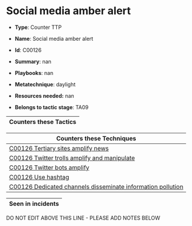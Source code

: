 # Social media amber alert

* **Type**: Counter TTP

* **Name**: Social media amber alert

* **Id**: C00126

* **Summary**: nan

* **Playbooks**: nan

* **Metatechnique**: daylight

* **Resources needed:** nan

* **Belongs to tactic stage**: TA09


| Counters these Tactics |
| ---------------------- |



| Counters these Techniques |
| ------------------------- |
| [C00126 Tertiary sites amplify news](../techniques/C00126.md) |
| [C00126 Twitter trolls amplify and manipulate](../techniques/C00126.md) |
| [C00126 Twitter bots amplify](../techniques/C00126.md) |
| [C00126 Use hashtag](../techniques/C00126.md) |
| [C00126 Dedicated channels disseminate information pollution](../techniques/C00126.md) |



| Seen in incidents |
| ----------------- |


DO NOT EDIT ABOVE THIS LINE - PLEASE ADD NOTES BELOW